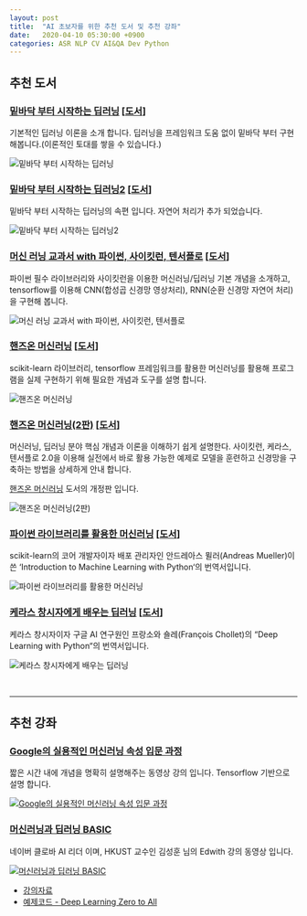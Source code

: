 ```yaml
---
layout: post
title:  "AI 초보자를 위한 추천 도서 및 추천 강좌"
date:   2020-04-10 05:30:00 +0900
categories: ASR NLP CV AI&QA Dev Python
---
```


## 추천 도서

### [밑바닥 부터 시작하는 딥러닝][link1] [[도서][book1]]

기본적인 딥러닝 이론을 소개 합니다. 딥러닝을 프레임워크 도움 없이 밑바닥 부터 구현해봅니다.(이론적인 토대를 쌓을 수 있습니다.)

  ![밑바닥 부터 시작하는 딥러닝](/img/books/deep-learning-from-scratch.jpg)

### [밑바닥 부터 시작하는 딥러닝2][link2] [[도서][book2]]

밑바닥 부터 시작하는 딥러닝의 속편 입니다. 자연어 처리가 추가 되었습니다.

  ![밑바닥 부터 시작하는 딥러닝2](/img/books/deep-learning-from-scratch2.png)

### [머신 러닝 교과서 with 파이썬, 사이킷런, 텐서플로][link3] [[도서][book3]]

파이썬 필수 라이브러리와 사이킷런을 이용한 머신러닝/딥러닝 기본 개념을 소개하고, tensorflow를 이용해 CNN(합성곱 신경망 영상처리), RNN(순환 신경망 자연어 처리)을 구현해 봅니다.

  ![머신 러닝 교과서 with 파이썬, 사이킷런, 텐서플로](/img/books/python-machine-learning.jpg)

### [핸즈온 머신러닝][link4] [[도서][book4]]

scikit-learn 라이브러리, tensorflow 프레임워크를 활용한 머신러닝를 활용해 프로그램을 실제 구현하기 위해 필요한 개념과 도구를 설명 합니다.

  ![핸즈온 머신러닝](/img/books/hands-on-machine-learning.jpg)

### [핸즈온 머신러닝(2판)][link4-2] [[도서][book4-2]]

머신러닝, 딥러닝 분야 핵심 개념과 이론을 이해하기 쉽게 설명한다. 사이킷런, 케라스, 텐서플로 2.0을 이용해 실전에서 바로 활용 가능한 예제로 모델을 훈련하고 신경망을 구축하는 방법을 상세하게 안내 합니다.

[핸즈온 머신러닝][book4] 도서의 개정판 입니다.

  ![핸즈온 머신러닝(2판)](/img/books/hands-on-machine-learning2.jpg)

### [파이썬 라이브러리를 활용한 머신러닝][link5] [[도서][book5]]

scikit-learn의 코어 개발자이자 배포 관리자인 안드레아스 뮐러(Andreas Mueller)이 쓴 ‘Introduction to Machine Learning with Python‘의 번역서입니다.

  ![파이썬 라이브러리를 활용한 머신러닝](/img/books/machine-learning-with-python.jpg)

### [케라스 창시자에게 배우는 딥러닝][link6] [[도서][book6]]

케라스 창시자이자 구글 AI 연구원인 프랑소와 숄레(François Chollet)의 “Deep Learning with Python“의 번역서입니다.

  ![케라스 창시자에게 배우는 딥러닝](/img/books/keras-deep-learning.jpg)

<br>

-----
## 추천 강좌

### [Google의 실용적인 머신러닝 속성 입문 과정][google]

짧은 시간 내에 개념을 명확히 설명해주는 동영상 강의 입니다. Tensorflow 기반으로 설명 합니다.

  [![**Google의 실용적인 머신러닝 속성 입문 과정**](/img/machine-learning-crash-course.png)][google]

### [머신러닝과 딥러닝 BASIC][edwith]

네이버 클로바 AI 리더 이며, HKUST 교수인 김성훈 님의 Edwith 강의 동영상 입니다.

  [![**머신러닝과 딥러닝 BASIC**](/img/machinelearning-deeplearning-basic.png)][edwith]

  - [강의자료](http://hunkim.github.io/ml/)
  - [예제코드 - Deep Learning Zero to All](https://github.com/sungalex/DeepLearningZeroToAll)

[link1]: https://github.com/sungalex/deep-learning-from-scratch
[link2]: https://github.com/sungalex/deep-learning-from-scratch-2
[link3]: https://github.com/sungalex/python-machine-learning-book-2nd-edition
[link4]: https://github.com/sungalex/handson-ml
[link4-2]: https://github.com/sungalex/handson-ml2
[link5]: https://github.com/sungalex/introduction_to_ml_with_python
[link6]: https://github.com/sungalex/deep-learning-with-python-notebooks
[book1]: http://www.hanbit.co.kr/store/books/look.php?p_code=B8475831198
[book2]: http://www.hanbit.co.kr/store/books/look.php?p_code=B8950212853
[book3]: http://www.yes24.com/Product/Goods/73270768?scode=032&OzSrank=1
[book4]: http://www.hanbit.co.kr/store/books/look.php?p_code=B9267655530
[book4-2]: http://www.hanbit.co.kr/store/books/look.php?p_code=B7033438574
[book5]: http://www.yes24.com/Product/Goods/42806875
[book6]: http://www.yes24.com/Product/goods/65050162?scode=029
[google]: https://developers.google.com/machine-learning/crash-course/?hl=ko
[edwith]: https://www.edwith.org/others26/joinLectures/9829
